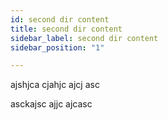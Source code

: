 ```yaml
---
id: second dir content
title: second dir content
sidebar_label: second dir content
sidebar_position: "1"

---
```

ajshjca cjahjc ajcj asc

asckajsc ajjc ajcasc